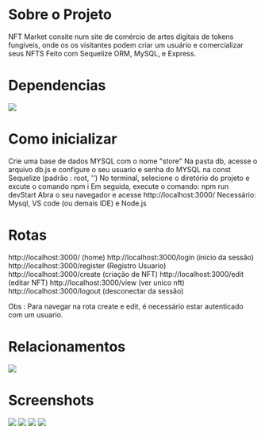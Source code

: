 
 
 
# Sobre o Projeto

NFT Market consite num site de comércio de artes digitais de tokens fungiveis, onde os os visitantes podem criar um usuário e comercializar seus NFTS
Feito com Sequelize ORM, MySQL, e Express.

# Dependencias
<img src="https://github.com/Wando2/nft-market/blob/0c5609c283776d7d7afb2bb15f4059a4ab986ec1/readme/dependencias.png" />

# Como inicializar
Crie uma base de dados MYSQL com o nome "store"
Na pasta db, acesse o arquivo db.js e configure o seu usuario e senha do MYSQL na const Sequelize (padrão : root, '')
No terminal, selecione o diretório do projeto e excute o comando npm i
Em seguida, execute o comando: npm run devStart
Abra o seu navegador e acesse http://localhost:3000/
Necessário: Mysql, VS code (ou demais IDE) e Node.js



# Rotas

http://localhost:3000/   (home)
http://localhost:3000/login  (inicio da sessão)
http://localhost:3000/register (Registro Usuario)
http://localhost:3000/create (criação de NFT)
http://localhost:3000/edit (editar NFT)
http://localhost:3000/view (ver unico nft)
http://localhost:3000/logout (desconectar da sessão)

Obs : Para navegar na rota create e edit, é necessário estar autenticado com um usuario.


# Relacionamentos

<img src="https://github.com/Wando2/nft-market/blob/10eeee4d549d169b1f44a15381d665310eb6e1dd/readme/Relacionamentos.png" />
 
 # Screenshots
 <img src="https://github.com/Wando2/Market-nft/blob/e6f03c8dda8976c0807112de9352ed8921cb06f1/readme/home1.png"/>
 <img src="https://github.com/Wando2/Market-nft/blob/e6f03c8dda8976c0807112de9352ed8921cb06f1/readme/home2.png" />
 <img src="https://github.com/Wando2/Market-nft/blob/e6f03c8dda8976c0807112de9352ed8921cb06f1/readme/publicar.png" />
 <img src="https://github.com/Wando2/Market-nft/blob/main/readme/Arquitetura.png" />
 
 
 









